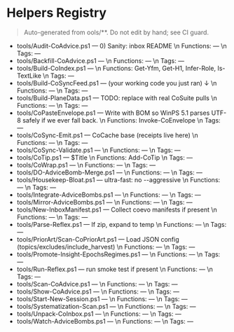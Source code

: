 # Helpers Registry

> Auto-generated from 	ools/**. Do not edit by hand; see CI guard.

- tools/Audit-CoAdvice.ps1 — 0) Sanity: inbox README  \n  Functions: —  \n  Tags: —
- tools/Backfill-CoAdvice.ps1 —   \n  Functions: —  \n  Tags: —
- tools/Build-CoIndex.ps1 —   \n  Functions: Get-Yfm, Get-H1, Infer-Role, Is-TextLike  \n  Tags: —
- tools/Build-CoSyncFeed.ps1 — (your working code you just ran) ↓  \n  Functions: —  \n  Tags: —
- tools/Build-PlaneData.ps1 — TODO: replace with real CoSuite pulls  \n  Functions: —  \n  Tags: —
- tools/CoPasteEnvelope.ps1 — Write with BOM so WinPS 5.1 parses UTF-8 safely if we ever fall back.  \n  Functions: Invoke-CoEnvelope  \n  Tags: —
- tools/CoSync-Emit.ps1 — CoCache base (receipts live here)  \n  Functions: —  \n  Tags: —
- tools/CoSync-Validate.ps1 —   \n  Functions: —  \n  Tags: —
- tools/CoTip.ps1 — $Title  \n  Functions: Add-CoTip  \n  Tags: —
- tools/CoWrap.ps1 —   \n  Functions: —  \n  Tags: —
- tools/DO-AdviceBomb-Merge.ps1 —   \n  Functions: —  \n  Tags: —
- tools/Housekeep-Bloat.ps1 — ultra-fast: no --aggressive  \n  Functions: —  \n  Tags: —
- tools/Integrate-AdviceBombs.ps1 —   \n  Functions: —  \n  Tags: —
- tools/Mirror-AdviceBombs.ps1 —   \n  Functions: —  \n  Tags: —
- tools/New-InboxManifest.ps1 — Collect coevo manifests if present  \n  Functions: —  \n  Tags: —
- tools/Parse-Reflex.ps1 — If zip, expand to temp  \n  Functions: —  \n  Tags: —
- tools/PriorArt/Scan-CoPriorArt.ps1 — Load JSON config (topics/excludes/include_harvest)  \n  Functions: —  \n  Tags: —
- tools/Promote-Insight-EpochsRegimes.ps1 —   \n  Functions: —  \n  Tags: —
- tools/Run-Reflex.ps1 — run smoke test if present  \n  Functions: —  \n  Tags: —
- tools/Scan-CoAdvice.ps1 —   \n  Functions: —  \n  Tags: —
- tools/Show-CoAdvice.ps1 —   \n  Functions: —  \n  Tags: —
- tools/Start-New-Session.ps1 —   \n  Functions: —  \n  Tags: —
- tools/Systematization-Scan.ps1 —   \n  Functions: —  \n  Tags: —
- tools/Unpack-CoInbox.ps1 —   \n  Functions: —  \n  Tags: —
- tools/Watch-AdviceBombs.ps1 —   \n  Functions: —  \n  Tags: —

<!-- XREF
{"title":"Helpers Registry (human)","type":"index","repo":"CoCache","tags":["registry"],
 "depends_on":["public/bpoe/HELPERS_REGISTRY.json"],
 "see_also":["tools/BPOE/Scan-DoBlocks.ps1","tools/BPOE/Scan-AssetRefs.ps1","tools/UX/CoPatience.ps1"]}
XREF -->

